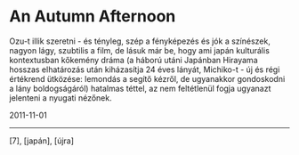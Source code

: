 # An Autumn Afternoon

Ozu-t illik szeretni - és tényleg, szép a fényképezés és jók a színészek, nagyon lágy, szubtilis a film, de lásuk már be, hogy ami japán kulturális kontextusban kőkemény dráma (a háború utáni Japánban Hirayama hosszas elhatározás után kiházasítja 24 éves lányát, Michiko-t - új és régi értékrend ütközése: lemondás a segítő kézről, de ugyanakkor gondoskodni a lány boldogságáról) hatalmas téttel, az nem feltétlenül fogja ugyanazt jelenteni a nyugati nézőnek.

2011-11-01 

----

[7], [japán], [újra]